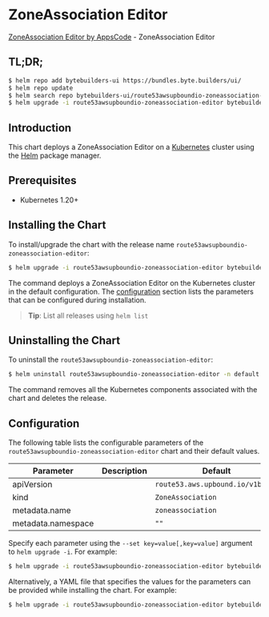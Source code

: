 # ZoneAssociation Editor

[ZoneAssociation Editor by AppsCode](https://byte.builders) - ZoneAssociation Editor

## TL;DR;

```bash
$ helm repo add bytebuilders-ui https://bundles.byte.builders/ui/
$ helm repo update
$ helm search repo bytebuilders-ui/route53awsupboundio-zoneassociation-editor --version=v0.4.18
$ helm upgrade -i route53awsupboundio-zoneassociation-editor bytebuilders-ui/route53awsupboundio-zoneassociation-editor -n default --create-namespace --version=v0.4.18
```

## Introduction

This chart deploys a ZoneAssociation Editor on a [Kubernetes](http://kubernetes.io) cluster using the [Helm](https://helm.sh) package manager.

## Prerequisites

- Kubernetes 1.20+

## Installing the Chart

To install/upgrade the chart with the release name `route53awsupboundio-zoneassociation-editor`:

```bash
$ helm upgrade -i route53awsupboundio-zoneassociation-editor bytebuilders-ui/route53awsupboundio-zoneassociation-editor -n default --create-namespace --version=v0.4.18
```

The command deploys a ZoneAssociation Editor on the Kubernetes cluster in the default configuration. The [configuration](#configuration) section lists the parameters that can be configured during installation.

> **Tip**: List all releases using `helm list`

## Uninstalling the Chart

To uninstall the `route53awsupboundio-zoneassociation-editor`:

```bash
$ helm uninstall route53awsupboundio-zoneassociation-editor -n default
```

The command removes all the Kubernetes components associated with the chart and deletes the release.

## Configuration

The following table lists the configurable parameters of the `route53awsupboundio-zoneassociation-editor` chart and their default values.

|     Parameter      | Description |                   Default                   |
|--------------------|-------------|---------------------------------------------|
| apiVersion         |             | <code>route53.aws.upbound.io/v1beta1</code> |
| kind               |             | <code>ZoneAssociation</code>                |
| metadata.name      |             | <code>zoneassociation</code>                |
| metadata.namespace |             | <code>""</code>                             |


Specify each parameter using the `--set key=value[,key=value]` argument to `helm upgrade -i`. For example:

```bash
$ helm upgrade -i route53awsupboundio-zoneassociation-editor bytebuilders-ui/route53awsupboundio-zoneassociation-editor -n default --create-namespace --version=v0.4.18 --set apiVersion=route53.aws.upbound.io/v1beta1
```

Alternatively, a YAML file that specifies the values for the parameters can be provided while
installing the chart. For example:

```bash
$ helm upgrade -i route53awsupboundio-zoneassociation-editor bytebuilders-ui/route53awsupboundio-zoneassociation-editor -n default --create-namespace --version=v0.4.18 --values values.yaml
```

